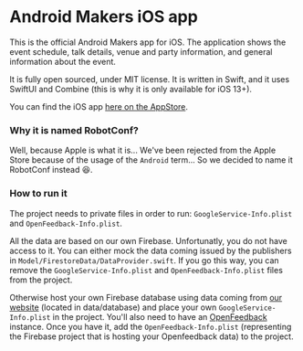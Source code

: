 # Android Makers iOS app

This is the official Android Makers app for iOS.
The application shows the event schedule, talk details, venue and party information, and general information about the event.

It is fully open sourced, under MIT license. It is written in Swift, and it uses SwiftUI and Combine (this is why it is only available for iOS 13+).

You can find the iOS app [here on the AppStore](https://apps.apple.com/us/app/robotconf/id1502020576).


### Why it is named RobotConf?

Well, because Apple is what it is... We've been rejected from the Apple Store because of the usage of the `Android` term... So we decided to name it RobotConf instead 😆.

### How to run it
The project needs to private files in order to run: `GoogleService-Info.plist` and `OpenFeedback-Info.plist`.

All the data are based on our own Firebase. Unfortunatly, you do not have access to it. You can either mock the data coming issued by the publishers in `Model/FirestoreData/DataProvider.swift`. If you go this way, you can remove the `GoogleService-Info.plist` and `OpenFeedback-Info.plist` files from the project.

Otherwise host your own Firebase database using data coming from [our website](https://github.com/paug/android-makers-2020) (located in data/database) and place your own `GoogleService-Info.plist` in the project. You'll also need to have an [OpenFeedback](https://openfeedback.io/) instance. Once you have it, add the `OpenFeedback-Info.plist` (representing the Firebase project that is hosting your Openfeedback data) to the project.
